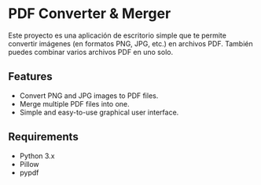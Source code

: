 # PDF Converter & Merger

Este proyecto es una aplicación de escritorio simple que te permite convertir imágenes (en formatos PNG, JPG, etc.) en archivos PDF. También puedes combinar varios archivos PDF en uno solo.

## Features

- Convert PNG and JPG images to PDF files.
- Merge multiple PDF files into one.
- Simple and easy-to-use graphical user interface.

## Requirements

- Python 3.x
- Pillow
- pypdf

